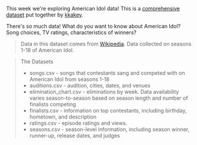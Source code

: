 <!-- 
1. Describe the dataset. See previous weeks for the general format
of the DESCRIPTION. The description is the part of the readme.md file above "The
Data"; everything else will be filled in from the other md files in this
directory + automatic scripts. We usually include brief introduction along the lines of "This week we're exploring DATASET" or "The dataset this week comes from SOURCE", then a quote starting with ">", then a few questions participants might seek to answer using the data.
2. Delete this comment block.
--> 

This week we're exploring American Idol data! This is a [comprehensive dataset](https://github.com/kkakey/American_Idol/tree/main) put together by [kkakey](https://github.com/kkakey).

There's so much data! What do you want to know about American Idol? Song choices, TV ratings, characteristics of winners?

>Data in this dataset comes from [Wikipedia](https://www.wikipedia.org/). Data collected on seasons 1-18 of American Idol.

>The Datasets
> * songs.csv - songs that contestants sang and competed with on American Idol from seasons 1-18
> * auditions.csv - audition, cities, dates, and venues
> * elimination_chart.csv - eliminations by week. Data availability varies season-to-season based on season length and number of finalists competing
> * finalists.csv - information on top contestants, including birthday, hometown, and description
> * ratings.csv - episode ratings and views.
> * seasons.csv - season-level information, including season winner, runner-up, release dates, and judges



